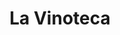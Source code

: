 ---
title: "La Vinoteca"
url: /puerto-varas/la-vinoteca-avenida-vicente-perez-rosales/
shop: alcohol
---